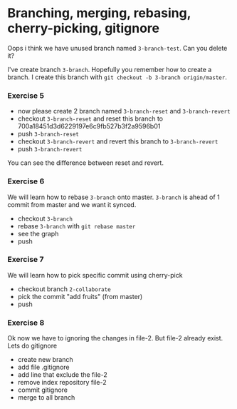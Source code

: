 Branching, merging, rebasing, cherry-picking, gitignore
======================================================

Oops i think we have unused branch named `3-branch-test`. Can you delete it?

I've create branch `3-branch`. Hopefully you remember how to create a branch. I create this branch with `git checkout -b 3-branch origin/master`. 

### Exercise 5 
* now please create 2 branch named `3-branch-reset` and `3-branch-revert`
* checkout `3-branch-reset` and reset this branch to 700a18451d3d6229197e6c9fb527b3f2a9596b01
* push `3-branch-reset`
* checkout `3-branch-revert` and revert this branch to `3-branch-revert`
* push `3-branch-revert`

You can see the difference between reset and revert.

### Exercise 6
We will learn how to rebase `3-branch` onto master. `3-branch` is ahead of 1 commit from master and we want it synced.
* checkout `3-branch`
* rebase `3-branch` with `git rebase master`
* see the graph
* push

### Exercise 7
We will learn how to pick specific commit using cherry-pick
* checkout branch `2-collaborate`
* pick the commit "add fruits" (from master)
* push

### Exercise 8
Ok now we have to ignoring the changes in file-2. But file-2 already exist. Lets do gitignore
* create new branch
* add file .gitignore
* add line that exclude the file-2
* remove index repository file-2
* commit gitignore
* merge to all branch


